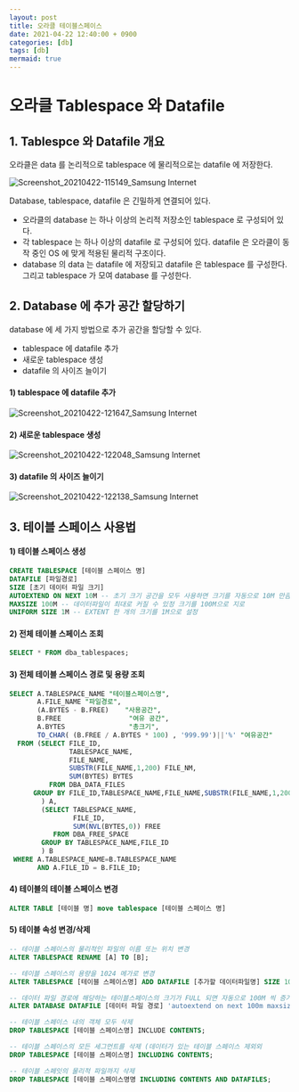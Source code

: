 ```yaml
---
layout: post
title: 오라클 테이블스페이스
date: 2021-04-22 12:40:00 + 0900
categories: [db]
tags: [db]
mermaid: true
---
```

# 오라클 Tablespace 와 Datafile

## 1. Tablespce 와 Datafile 개요
  오라클은 data 를 논리적으로 tablespace 에 물리적으로는 datafile 에 저장한다.  
   
![Screenshot_20210422-115149_Samsung Internet](https://user-images.githubusercontent.com/13375810/115649596-92cd9080-a362-11eb-9533-3629b8352ab2.jpg)   

  Database, tablespace, datafile 은 긴밀하게 연결되어 있다.
  - 오라클의 database 는 하나 이상의 논리적 저장소인 tablespace 로 구성되어 있다.
  - 각 tablespace 는 하나 이상의 datafile 로 구성되어 있다. datafile 은 오라클이 동작 중인 OS 에 맞게 적용된 물리적 구조이다.
  - database 의 data 는 datafile 에 저장되고 datafile 은 tablespace 를 구성한다. 그리고 tablespace 가 모여 database 를 구성한다. 

## 2. Database 에 추가 공간 할당하기
  database 에 세 가지 방법으로 추가 공간을 할당할 수 있다.
  - tablespace 에 datafile 추가
  - 새로운 tablespace 생성
  - datafile 의 사이즈 늘이기

#### 1) tablespace 에 datafile 추가
![Screenshot_20210422-121647_Samsung Internet](https://user-images.githubusercontent.com/13375810/115650667-a24dd900-a364-11eb-8996-8cbf40979d8e.jpg)

#### 2) 새로운 tablespace 생성
![Screenshot_20210422-122048_Samsung Internet](https://user-images.githubusercontent.com/13375810/115650940-3029c400-a365-11eb-9129-437b5731abde.jpg)

#### 3) datafile 의 사이즈 늘이기
![Screenshot_20210422-122138_Samsung Internet](https://user-images.githubusercontent.com/13375810/115651018-564f6400-a365-11eb-97e4-ac912ffa28e6.jpg)

## 3. 테이블 스페이스 사용법

#### 1) 테이블 스페이스 생성
```sql
CREATE TABLESPACE [테이블 스페이스 명]
DATAFILE [파일경로]
SIZE [초기 데이터 파일 크기]
AUTOEXTEND ON NEXT 10M -- 초기 크기 공간을 모두 사용하면 크기를 자동으로 10M 만큼 늘인다.
MAXSIZE 100M -- 데이터파일이 최대로 커질 수 있정 크기를 100M으로 지로
UNIFORM SIZE 1M -- EXTENT 한 개의 크기를 1M으로 설정
```

#### 2) 전체 테이블 스페이스 조회
```sql
SELECT * FROM dba_tablespaces;
```

#### 3) 전체 테이블 스페이스 경로 및 용량 조회
```sql
SELECT A.TABLESPACE_NAME "테이블스페이스명",
       A.FILE_NAME "파일경로",
       (A.BYTES - B.FREE)    "사용공간",
       B.FREE                 "여유 공간",
       A.BYTES                "총크기",
       TO_CHAR( (B.FREE / A.BYTES * 100) , '999.99')||'%' "여유공간"
  FROM (SELECT FILE_ID,
               TABLESPACE_NAME,
               FILE_NAME,
               SUBSTR(FILE_NAME,1,200) FILE_NM,
               SUM(BYTES) BYTES
          FROM DBA_DATA_FILES
      GROUP BY FILE_ID,TABLESPACE_NAME,FILE_NAME,SUBSTR(FILE_NAME,1,200)
        ) A,
        (SELECT TABLESPACE_NAME,
                FILE_ID,
                SUM(NVL(BYTES,0)) FREE
           FROM DBA_FREE_SPACE
        GROUP BY TABLESPACE_NAME,FILE_ID
        ) B
 WHERE A.TABLESPACE_NAME=B.TABLESPACE_NAME
       AND A.FILE_ID = B.FILE_ID;
```

#### 4) 테이블의 테이블 스페이스 변경
```sql
ALTER TABLE [테이블 명] move tablespace [테이블 스페이스 명]
```

#### 5) 테이블 속성 변경/삭제
```sql
-- 테이블 스페이스의 물리적인 파일의 이름 또는 위치 변경
ALTER TABLESPACE RENAME [A] TO [B];

-- 테이블 스페이스의 용량을 1024 메가로 변경
ALTER TABLESPACE [테이블 스페이스명] ADD DATAFILE [추가할 데이터파일명] SIZE 1024M;

-- 데이터 파일 경로에 해당하는 테이블스페이스의 크기가 FULL 되면 자동으로 100M 씩 증가
ALTER DATABASE DATAFILE [데이터 파일 경로] 'autoextend on next 100m maxsize unlimited';

-- 테이블 스페이스 내의 객체 모두 삭제
DROP TABLESPACE [테이블 스페이스명] INCLUDE CONTENTS;

-- 테이블 스페이스의 모든 세그먼트를 삭제 (데이터가 있는 테이블 스페이스 제외외
DROP TABLESPACE [테이블 스페이스명] INCLUDING CONTENTS;

-- 테이블 스페잇의 물리적 파일까지 삭제
DROP TABLESPACE [테이블 스페이스명명 INCLUDING CONTENTS AND DATAFILES;
```
